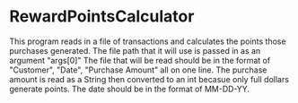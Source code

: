 # RewardPointsCalculator
This program reads in a file of transactions and calculates the points those purchases generated.
The file path that it will use is passed in as an argument "args[0]"
The file that will be read should be in the format of "Customer", "Date", "Purchase Amount" all on one line.
The purchase amount is read as a String then converted to an int becasue only full dollars generate points.
The date should be in the format of MM-DD-YY.

